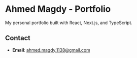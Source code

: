 # Ahmed Magdy - Portfolio

My personal portfolio built with React, Next.js, and TypeScript.

## Contact

- **Email**: [ahmed.magdy.1138@gmail.com](mailto:ahmed.magdy.1138@gmail.com)
